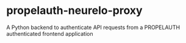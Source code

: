 # propelauth-neurelo-proxy
A Python backend to authenticate API requests from a PROPELAUTH authenticated frontend application 
